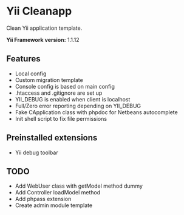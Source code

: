 Yii Cleanapp
============

Clean Yii application template.

**Yii Framework version:** 1.1.12

Features
--------

* Local config
* Custom migration template
* Console config is based on main config
* .htaccess and .gitignore are set up
* YII_DEBUG is enabled when client is localhost
* Full/Zero error reporting depending on YII_DEBUG
* Fake CApplication class with phpdoc for Netbeans autocomplete
* Init shell script to fix file permissions

Preinstalled extensions
-----------------------

* Yii debug toolbar

TODO
----

* Add WebUser class with getModel method dummy
* Add Controller loadModel method
* Add phpass extension
* Create admin module template
